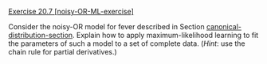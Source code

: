[Exercise 20.7 \[noisy-OR-ML-exercise\]](20-7/)

Consider the noisy-OR model for fever described
in Section [canonical-distribution-section](#/). Explain how
to apply maximum-likelihood learning to fit the parameters of such a
model to a set of complete data. (*Hint*: use the chain
rule for partial derivatives.)
